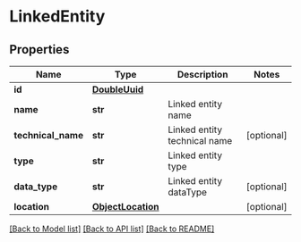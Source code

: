# LinkedEntity

## Properties
Name | Type | Description | Notes
------------ | ------------- | ------------- | -------------
**id** | [**DoubleUuid**](DoubleUuid.md) |  | 
**name** | **str** | Linked entity name | 
**technical_name** | **str** | Linked entity technical name | [optional] 
**type** | **str** | Linked entity type | 
**data_type** | **str** | Linked entity dataType | [optional] 
**location** | [**ObjectLocation**](ObjectLocation.md) |  | [optional] 

[[Back to Model list]](../README.md#documentation-for-models) [[Back to API list]](../README.md#documentation-for-api-endpoints) [[Back to README]](../README.md)

